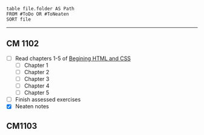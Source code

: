 ```dataview
table file.folder AS Path
FROM #ToDo OR #ToNeaten 
SORT file
```

---
## CM 1102
- [ ] Read chapters 1-5 of [Begining HTML and CSS](https://learning.oreilly.com/library/view/beginning-html-and/9781118416518/)
	- [ ] Chapter 1
	- [ ] Chapter 2
	- [ ] Chapter 3
	- [ ] Chapter 4
	- [ ] Chapter 5
- [ ] Finish assessed exercises
- [x] Neaten notes
## CM1103

